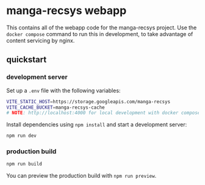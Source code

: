 # manga-recsys webapp

This contains all of the webapp code for the manga-recsys project.
Use the `docker compose` command to run this in development, to take advantage of content servicing by nginx.

## quickstart

### development server

Set up a `.env` file with the following variables:

```bash
VITE_STATIC_HOST=https://storage.googleapis.com/manga-recsys
VITE_CACHE_BUCKET=manga-recsys-cache
# NOTE: http://localhost:4000 for local development with docker compose
```

Install dependencies using `npm install` and start a development server:

```bash
npm run dev
```

### production build

```bash
npm run build
```

You can preview the production build with `npm run preview`.
